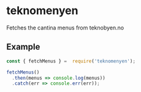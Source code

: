 # teknomenyen

Fetches the cantina menus from teknobyen.no

## Example

```js
const { fetchMenus } =  require('teknomenyen');

fetchMenus()
  .then(menus => console.log(menus))
  .catch(err => console.err(err));
```
